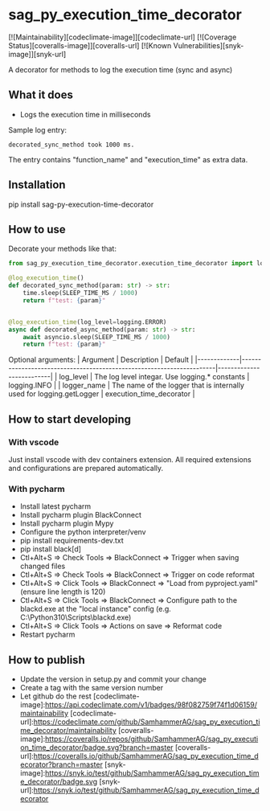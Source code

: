 # sag_py_execution_time_decorator
[![Maintainability][codeclimate-image]][codeclimate-url]
[![Coverage Status][coveralls-image]][coveralls-url]
[![Known Vulnerabilities][snyk-image]][snyk-url]

A decorator for methods to log the execution time (sync and async)

## What it does
- Logs the execution time in milliseconds

Sample log entry:
```
decorated_sync_method took 1000 ms.
```

The entry contains "function_name" and "execution_time" as extra data.

## Installation
pip install sag-py-execution-time-decorator

## How to use
Decorate your methods like that:
```python
from sag_py_execution_time_decorator.execution_time_decorator import log_execution_time

@log_execution_time()
def decorated_sync_method(param: str) -> str:
    time.sleep(SLEEP_TIME_MS / 1000)
    return f"test: {param}"


@log_execution_time(log_level=logging.ERROR)
async def decorated_async_method(param: str) -> str:
    await asyncio.sleep(SLEEP_TIME_MS / 1000)
    return f"test: {param}"
```

Optional arguments:
| Argument    | Description                                                          | Default                  |
|-------------|----------------------------------------------------------------------|--------------------------|
| log_level   | The log level integar. Use logging.* constants                       | logging.INFO             |
| logger_name | The name of the logger that is internally used for logging.getLogger | execution_time_decorator |

## How to start developing

### With vscode

Just install vscode with dev containers extension. All required extensions and configurations are prepared automatically.

### With pycharm

* Install latest pycharm
* Install pycharm plugin BlackConnect
* Install pycharm plugin Mypy
* Configure the python interpreter/venv
* pip install requirements-dev.txt
* pip install black[d]
* Ctl+Alt+S => Check Tools => BlackConnect => Trigger when saving changed files
* Ctl+Alt+S => Check Tools => BlackConnect => Trigger on code reformat
* Ctl+Alt+S => Click Tools => BlackConnect => "Load from pyproject.yaml" (ensure line length is 120)
* Ctl+Alt+S => Click Tools => BlackConnect => Configure path to the blackd.exe at the "local instance" config (e.g. C:\Python310\Scripts\blackd.exe)
* Ctl+Alt+S => Click Tools => Actions on save => Reformat code
* Restart pycharm

## How to publish
* Update the version in setup.py and commit your change
* Create a tag with the same version number
* Let github do the rest
[codeclimate-image]:https://api.codeclimate.com/v1/badges/98f082759f74f1d06159/maintainability
[codeclimate-url]:https://codeclimate.com/github/SamhammerAG/sag_py_execution_time_decorator/maintainability
[coveralls-image]:https://coveralls.io/repos/github/SamhammerAG/sag_py_execution_time_decorator/badge.svg?branch=master
[coveralls-url]:https://coveralls.io/github/SamhammerAG/sag_py_execution_time_decorator?branch=master
[snyk-image]:https://snyk.io/test/github/SamhammerAG/sag_py_execution_time_decorator/badge.svg
[snyk-url]:https://snyk.io/test/github/SamhammerAG/sag_py_execution_time_decorator